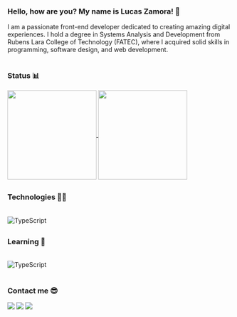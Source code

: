 ### Hello, how are you? My name is Lucas Zamora! 👋

I am a passionate front-end developer dedicated to creating amazing digital experiences. I hold a degree in Systems Analysis and Development from Rubens Lara College of Technology (FATEC), where I acquired solid skills in programming, software design, and web development.

#

### Status 📊
<a href="https://github.com/lucaszamorapy/github-readme-stats">
  <img height=200 align="center" src="https://github-readme-stats.vercel.app/api?username=lucaszamorapy&show_icons=true&theme=synthwave" />
</a>
<a href="https://github.com/anuraghazra/convoychat">
  <img height=200 align="center" src="https://github-readme-stats.vercel.app/api/top-langs?username=lucaszamorapy&show_icons=true&theme=synthwave&layout=compact&langs_count=8&card_width=320" />
</a>

##

### Technologies 🧑‍💻
<div style="display: inline_block"><br>
  <img align="center" alt="TypeScript"  src="https://skillicons.dev/icons?i=react,vue,vuetify,nodejs,express,tailwind,bootstrap,figma,mysql,js,ts,html,css,php,python,c" />
</div>

##

### Learning 📝
<div style="display: inline_block"><br>
  <img align="center" alt="TypeScript"  src="https://skillicons.dev/icons?i=
    cs, docker" />
</div>

#

### Contact me 😎
<div> 
  <a href="https://www.instagram.com/luscas.avellar/?next=%2F" target="_blank"><img src="https://img.shields.io/badge/-Instagram-%23E4405F?style=for-the-badge&logo=instagram&logoColor=white" target="_blank"></a>
  <a href = "mailto:avellar.dev@gmail.com"><img src="https://img.shields.io/badge/-Gmail-%23333?style=for-the-badge&logo=gmail&logoColor=white" target="_blank"></a>
  <a href="https://www.linkedin.com/in/lucas-nicola-zamora/" target="_blank"><img src="https://img.shields.io/badge/-LinkedIn-%230077B5?style=for-the-badge&logo=linkedin&logoColor=white" target="_blank"></a> 
  
</div>




